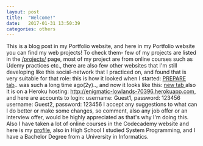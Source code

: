 ```yaml
---
layout: post
title:  "Welcome!"
date:   2017-01-31 13:50:39
categories: others
---
```

This is a blog post in my Portfolio website, and here in my Portfolio website you can find my web projects! To check them- few of my projects are listed in the <a href="http://zhivkoz.github.io/Portfolio/projects/">/projects/</a> page, most of my project are from online courses such as Udemy practices etc., there are also few other websites that I'm still developing like this social-network that I practiced on, and found that is very suitable for that role: this is how it looked when I started: <a href= "https://zhivkoz.github.io/Portfolio/static/projects/Old-but-nocomment.PNG">PREPARE tab</a>.. was such a long time ago(2y).., and now it looks like this:
<a href="https://zhivkoz.github.io/Portfolio/static/projects/change-is.PNG">new tab </a>also it is on a Heroku hosting: <a href="http://enigmatic-lowlands-70396.herokuapp.com">http://enigmatic-lowlands-70396.herokuapp.com</a>, and here are accounts to login:
 username: Guest1, password: 123456
 username: Guest2, password: 123456
 I accept any suggestions to what can I do better or make some changes, so comment, also any job offer or an interview offer, would be highly appreciated as that's why I'm doing this. Also I have taken a lot of online courses in the Codecademy website and here is my <a href="https://www.codecademy.com/zhivko73656"> profile</a>, also in High School I studied System Programming, and I have a Bachelor Degree from a University in Informatics.
